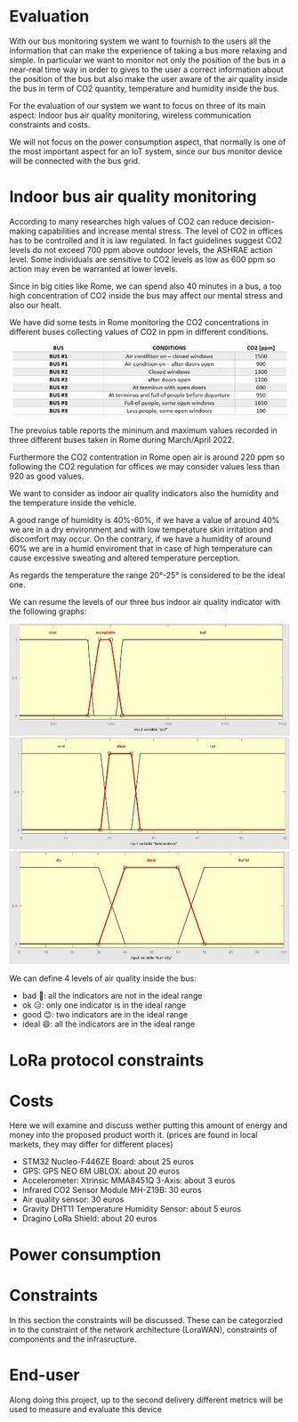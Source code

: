 # Evaluation

With our bus monitoring system we want to fournish to the users all the information that can make the experience of taking a bus more relaxing and simple.
In particular we want to monitor not only the position of the bus in a near-real time way in order to gives to the user a correct information about the position of the bus but also make the user aware of the air quality inside the bus in term of CO2 quantity, temperature and humidity inside the bus.

For the evaluation of our system we want to focus on three of its main aspect: Indoor bus air quality monitoring, wireless communication constraints and costs.

We will not focus on the power consumption aspect, that normally is one of the most important aspect for an IoT system, since our bus monitor device will be connected with the bus grid.

# **Indoor bus air quality monitoring**

According to many researches high values of CO2 can reduce decision-making capabilities and increase mental stress.
The level of CO2 in offices has to be controlled and it is law regulated. In fact guidelines suggest CO2 levels do not exceed 700 ppm above outdoor levels, the ASHRAE action level. Some individuals are sensitive to CO2 levels as low as 600 ppm so action may even be warranted at lower levels.

Since in big cities like Rome, we can spend also 40 minutes in a bus, a too high concentration of CO2 inside the bus may affect our mental stress and also our healt.

We have did some tests in Rome monitoring the CO2 concentrations in different buses collecting values of CO2 in ppm in different conditions.

![](img/co2_bus_table.JPG)

The prevoius table reports the mininum and maximum values recorded in three different buses taken in Rome during March/April 2022.

Furthermore the CO2 contentration in Rome open air is around 220 ppm so following the CO2 regulation for offices we may consider values less than 920 as good values.

We want to consider as indoor air quality indicators also the humidity and the temperature inside the vehicle.

A good range of humidity is 40%-60%, if we have a value of around 40% we are in a dry environment and with low temperature skin irritation and discomfort may occur.
On the contrary, if we have a humidity of around 60% we are in a humid enviroment that in case of high temperature can cause excessive sweating and altered temperature perception.

As regards the temperature the range 20°-25° is considered to be the ideal one.

We can resume the levels of our three bus indoor air quality indicator with the following graphs:

![](img/co2_graph.JPG)
![](img/temp_graph.JPG)
![](img/hum_graph.JPG)

We can define 4 levels of air quality inside the bus:
- bad   🥵: all the indicators are not in the ideal range
- ok    😑: only one indicator is in the ideal range
- good  😊: two indicators are in the ideal range
- ideal 😄: all the indicators are in the ideal range

# **LoRa protocol constraints**

# **Costs**
Here we will examine and discuss wether putting this amount of energy and money into the proposed product worth it. (prices are found in local markets, they may differ for different places)
- STM32 Nucleo-F446ZE Board: about 25 euros
- GPS: GPS NEO 6M UBLOX: about 20 euros
- Accelerometer: Xtrinsic MMA8451Q 3-Axis: about 3 euros
- Infrared CO2 Sensor Module MH-Z19B: 30 euros
- Air quality sensor: 30 euros
- Gravity DHT11 Temperature Humidity Sensor: about 5 euros
- Dragino LoRa Shield: about 20 euros

# **Power consumption**

# **Constraints**
In this section the constraints will be discussed. These can be categorzied in to the constraint of the network architecture (LoraWAN), constraints of components and the infrasructure.

# End-user 

Along doing this project, up to the second delivery different metrics will be used to measure and evaluate this device
